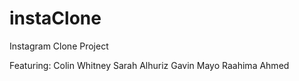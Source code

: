 # instaClone
Instagram Clone Project

Featuring:
Colin Whitney
Sarah Alhuriz
Gavin Mayo
Raahima Ahmed